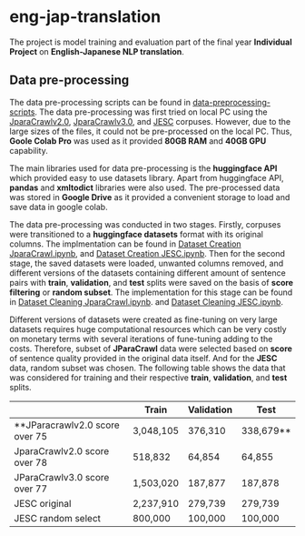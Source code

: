 # eng-jap-translation

The project is model training and evaluation part of the final year **Individual Project** on **English-Japanese NLP translation**. 

## Data pre-processing
The data pre-processing scripts can be found in [data-preprocessing-scripts](/data-preprocessing-scripts/). The data pre-processing was first tried on local PC using the [JparaCrawlv2.0](https://www.kecl.ntt.co.jp/icl/lirg/jparacrawl/), [JparaCrawlv3.0](https://www.kecl.ntt.co.jp/icl/lirg/jparacrawl/), and [JESC](https://nlp.stanford.edu/projects/jesc/) corpuses. However, due to the large sizes of the files, it could not be pre-processed on the local PC. Thus, **Goole Colab Pro** was used as it provided **80GB RAM** and **40GB GPU** capability. 

The main libraries used for data pre-processing is the **huggingface API** which provided easy to use datasets library. Apart from huggingface API, **pandas** and **xmltodict** libraries were also used. The pre-processed data was stored in **Google Drive** as it provided a convenient storage to load and save data in google colab.

The data pre-processing was conducted in two stages. Firstly, corpuses were transitioned to a **huggingface datasets** format with its original columns. The implmentation can be found in [Dataset Creation JparaCrawl.ipynb](/data-preprocessing-scripts/Dataset%20Creation%20JParaCrawl.ipynb), and [Dataset Creation JESC.ipynb](/data-preprocessing-scripts/Dataset%20Creation%20JESC.ipynb). Then for the second stage, the saved datasets were loaded, unwanted columns removed, and different versions of the datasets containing different amount of sentence pairs with **train**, **validation**, and **test** splits were saved on the basis of **score filtering** or **random subset**. The implementation for this stage can be found in [Dataset Cleaning JparaCrawl.ipynb](/data-preprocessing-scripts/Dataset%20Cleaning%20JParaCrawl.ipynb). and [Dataset Cleaning JESC.ipynb](/data-preprocessing-scripts/Dataset%20Cleaning%20JESC.ipynb).

Different versions of datasets were created as fine-tuning on very large datasets requires huge computational resources which can be very costly on monetary terms with several iterations of fune-tuning adding to the costs. Therefore, subset of **JParaCrawl** data were selected based on **score** of sentence quality provided in the original data itself. And for the **JESC** data, random subset was chosen. The following table shows the data that was considered for training and their respective **train**, **validation**, and **test** splits.

|    | Train | Validation | Test |
|----|-------|------------|------|
|**JParacrawlv2.0 score over 75 | 3,048,105 | 376,310 | 338,679** |
|JparaCrawlv2.0 score over 78 | 518,832 | 64,854 | 64,855 |
|JParaCrawlv3.0 score over 77 | 1,503,020 | 187,877 | 187,878 |
| JESC original | 2,237,910 | 279,739 | 279,739 |
| JESC random select | 800,000 | 100,000 | 100,000 |